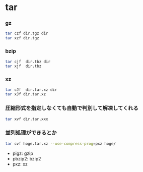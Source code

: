 # tar


### gz

```bash
tar czf dir.tgz dir
tar xzf dir.tgz
```

### bzip

```bash
tar cjf  dir.tbz dir
tar xjf  dir.tbz
```

### xz

```bash
tar cJf  dir.tar.xz dir
tar xJf dir.tar.xz
```

### 圧縮形式を指定しなくても自動で判別して解凍してくれる

```bash
tar xvf dir.tar.xxx
```


### 並列処理ができるとか

```bash
tar cvf hoge.tar.xz --use-compress-prog=pxz hoge/
```

* pigz: gzip
* pbzip2: bzip2
* pxz: xz


